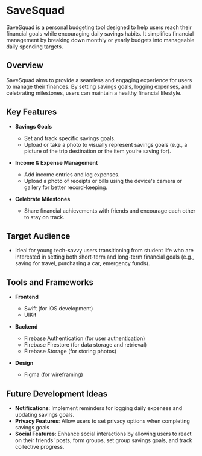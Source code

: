 # SaveSquad

SaveSquad is a personal budgeting tool designed to help users reach their financial goals while encouraging daily savings habits. It simplifies financial management by breaking down monthly or yearly budgets into manageable daily spending targets.

## Overview

SaveSquad aims to provide a seamless and engaging experience for users to manage their finances. By setting savings goals, logging expenses, and celebrating milestones, users can maintain a healthy financial lifestyle.

## Key Features

- **Savings Goals**
  - Set and track specific savings goals.
  - Upload or take a photo to visually represent savings goals (e.g., a picture of the trip destination or the item you’re saving for).

- **Income & Expense Management**
  - Add income entries and log expenses.
  - Upload a photo of receipts or bills using the device's camera or gallery for better record-keeping.

- **Celebrate Milestones**
  - Share financial achievements with friends and encourage each other to stay on track.

## Target Audience

- Ideal for young tech-savvy users transitioning from student life who are interested in setting both short-term and long-term financial goals (e.g., saving for travel, purchasing a car, emergency funds).


## Tools and Frameworks

- **Frontend**
  - Swift (for iOS development)
  - UIKit

- **Backend**
  - Firebase Authentication (for user authentication)
  - Firebase Firestore (for data storage and retrieval)
  - Firebase Storage (for storing photos)

- **Design**
  - Figma (for wireframing)

## Future Development Ideas

- **Notifications**: Implement reminders for logging daily expenses and updating savings goals.
- **Privacy Features**: Allow users to set privacy options when completing savings goals
- **Social Features**: Enhance social interactions by allowing users to react on their friends' posts, form groups, set group savings goals, and track collective progress.

